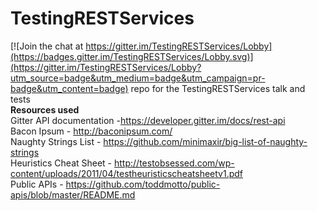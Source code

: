 # TestingRESTServices

[![Join the chat at https://gitter.im/TestingRESTServices/Lobby](https://badges.gitter.im/TestingRESTServices/Lobby.svg)](https://gitter.im/TestingRESTServices/Lobby?utm_source=badge&utm_medium=badge&utm_campaign=pr-badge&utm_content=badge)
repo for the TestingRESTServices talk and tests</br>
<strong>Resources used</strong></br>
Gitter API documentation -https://developer.gitter.im/docs/rest-api </br>
Bacon Ipsum  - http://baconipsum.com/ </br>
Naughty Strings List - https://github.com/minimaxir/big-list-of-naughty-strings </br>
Heuristics Cheat Sheet - http://testobsessed.com/wp-content/uploads/2011/04/testheuristicscheatsheetv1.pdf </br>
Public APIs - https://github.com/toddmotto/public-apis/blob/master/README.md </br>

